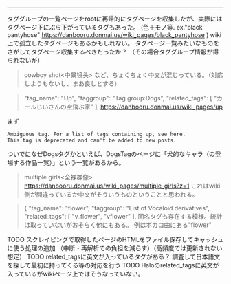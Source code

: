 


----

タググループの一覧ページをrootに再帰的にタグページを収集したが、実際にはタグページ下にぶら下がっているタグもあった。
(色＋モノ等. ex."black pantyhose" https://danbooru.donmai.us/wiki_pages/black_pantyhose )
wiki上で孤立したタグページもあるかもしれない。
タグページ一覧みたいなものをさがしてタグページ収集するべきだったか？
（その場合タググループ情報が得られないが）


> cowboy shot<中景镜头> 
など、ちょくちょく中文が混じっている。（対応しようもないし、まあ良しとする）

>    "tag_name": "Up",
>    "taggroup": "Tag group:Dogs",
>    "related_tags": [
>      "カールじいさんの空飛ぶ家"
>    ],
> https://danbooru.donmai.us/wiki_pages/up

まず
```
Ambiguous tag. For a list of tags containing up, see here.
This tag is deprecated and can't be added to new posts.
```

ついでになぜDogsタグかといえば、DogsTagのページに「犬的なキャラ（の登場する作品一覧）」という一覧があるから。


> multiple girls<全裸群像>
> https://danbooru.donmai.us/wiki_pages/multiple_girls?z=1
これはwiki側が間違っているか中文がそういうものということと思われる。

>  {
>    "tag_name": "flower",
>    "taggroup": "List of Vocaloid derivatives",
>    "related_tags": [
>      "v_flower",
>      "vflower"
>    ],
同名タグも存在する模様。統計は取っていないがおそらく他にもある。
例はボカロ曲にある"flower"

TODO スクレイピングで取得したページのHTMLをファイル保存してキャッシュに使う処理の追加
（中断・再解析での負担を減らす）（高頻度では更新されない想定）
TODO related_tagsに英文が入っているタグがある？ 調査して日本語文を探して最初に持ってくる等の対応を行う
TODO Haloのrelated_tagsに英文が入っているがwikiページ上ではそうなっていない。

